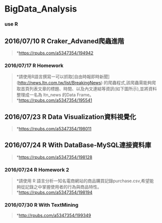 # BigData_Analysis
### use R
## 2016/07/10 R Craker_Advaned爬蟲進階
> *https://rpubs.com/a5347354/194942
### 2016/07/17 R Homework
> *請使用R語言撰寫一可以抓取[自由時報即時新聞] (http://news.ltn.com.tw/list/BreakingNews) 的爬蟲程式,該爬蟲需能夠爬取首頁列表文章的標題、時間、以及內文連結等資訊(如下圖所示),並將資料整理成一名為 ltn_news 的Data Frame。
> *https://rpubs.com/a5347354/195541

## 2016/07/23 R Data Visualization資料視覺化
> *https://rpubs.com/a5347354/198011

## 2016/07/24 R With DataBase-MySQL連接資料庫
> *https://rpubs.com/a5347354/198128
### 2016/07/24 R Homework 2
> *請使用 R 語言分析一知名電商網站的商品購買記錄purchase.csv,希望能夠從記錄之中掌握使用者的行為與商品特性。
> *https://rpubs.com/a5347354/198194

### 2016/07/30 R With TextMining
> *http://rpubs.com/a5347354/199349
